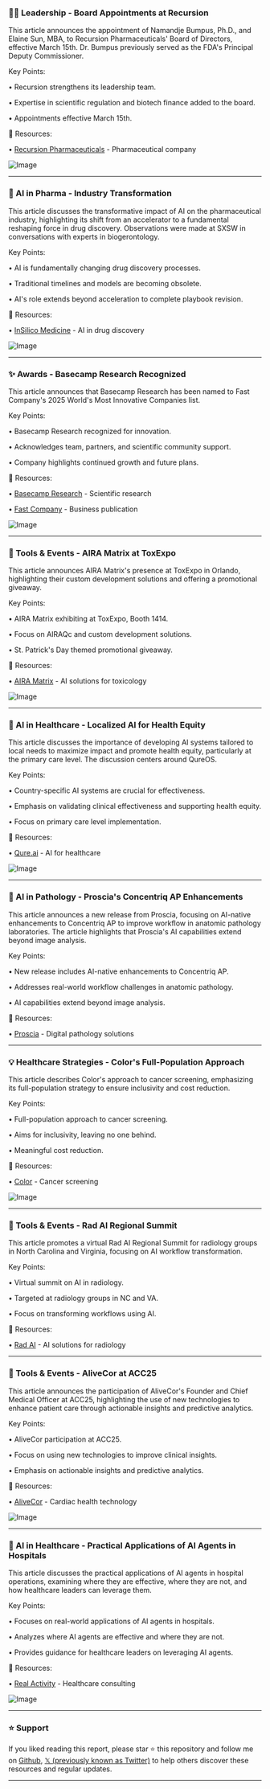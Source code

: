 ### 🧑‍💼 Leadership - Board Appointments at Recursion

This article announces the appointment of Namandje Bumpus, Ph.D., and Elaine Sun, MBA, to Recursion Pharmaceuticals' Board of Directors, effective March 15th.  Dr. Bumpus previously served as the FDA's Principal Deputy Commissioner.

Key Points:

• Recursion strengthens its leadership team.


•  Expertise in scientific regulation and biotech finance added to the board.


•  Appointments effective March 15th.


🔗 Resources:

• [Recursion Pharmaceuticals](https://x.com/RecursionPharma) - Pharmaceutical company


![Image](https://pbs.twimg.com/media/GmUmgzlbAAAaD61?format=jpg&name=small)

---
### 🤖 AI in Pharma - Industry Transformation

This article discusses the transformative impact of AI on the pharmaceutical industry, highlighting its shift from an accelerator to a fundamental reshaping force in drug discovery. Observations were made at SXSW in conversations with experts in biogerontology.

Key Points:

• AI is fundamentally changing drug discovery processes.


• Traditional timelines and models are becoming obsolete.


•  AI's role extends beyond acceleration to complete playbook revision.


🔗 Resources:

• [InSilico Medicine](https://x.com/InSilicoMeds) - AI in drug discovery


![Image](https://pbs.twimg.com/media/GmRiAE9acAA00Gn?format=jpg&name=small)

---
### ✨ Awards - Basecamp Research Recognized

This article announces that Basecamp Research has been named to Fast Company's 2025 World's Most Innovative Companies list.

Key Points:

• Basecamp Research recognized for innovation.


• Acknowledges team, partners, and scientific community support.


•  Company highlights continued growth and future plans.


🔗 Resources:

• [Basecamp Research](https://x.com/Basecamp_Res) - Scientific research


• [Fast Company](https://x.com/FastCompany) - Business publication


![Image](https://pbs.twimg.com/ext_tw_video_thumb/1901955498653474816/pu/img/frIxzXsG8Wa727zO.jpg)

---
### 🚀 Tools & Events - AIRA Matrix at ToxExpo

This article announces AIRA Matrix's presence at ToxExpo in Orlando, highlighting their custom development solutions and offering a promotional giveaway.

Key Points:

• AIRA Matrix exhibiting at ToxExpo, Booth 1414.


•  Focus on AIRAQc and custom development solutions.


•  St. Patrick's Day themed promotional giveaway.


🔗 Resources:

• [AIRA Matrix](https://x.com/airamatrix) - AI solutions for toxicology


![Image](https://pbs.twimg.com/media/GmP0YsSbUAAAWEi?format=jpg&name=small)

---
### 🤖 AI in Healthcare - Localized AI for Health Equity

This article discusses the importance of developing AI systems tailored to local needs to maximize impact and promote health equity, particularly at the primary care level.  The discussion centers around QureOS.

Key Points:

• Country-specific AI systems are crucial for effectiveness.


•  Emphasis on validating clinical effectiveness and supporting health equity.


•  Focus on primary care level implementation.


🔗 Resources:

• [Qure.ai](https://x.com/qure_ai) - AI for healthcare


![Image](https://pbs.twimg.com/ext_tw_video_thumb/1901594035875385344/pu/img/js9h4VcJ16pZWlq1.jpg)

---
### 🤖 AI in Pathology - Proscia's Concentriq AP Enhancements

This article announces a new release from Proscia, focusing on AI-native enhancements to Concentriq AP to improve workflow in anatomic pathology laboratories.  The article highlights that Proscia's AI capabilities extend beyond image analysis.

Key Points:

• New release includes AI-native enhancements to Concentriq AP.


• Addresses real-world workflow challenges in anatomic pathology.


•  AI capabilities extend beyond image analysis.


🔗 Resources:

• [Proscia](https://x.com/Proscia) - Digital pathology solutions


---
### 💡 Healthcare Strategies - Color's Full-Population Approach

This article describes Color's approach to cancer screening, emphasizing its full-population strategy to ensure inclusivity and cost reduction.

Key Points:

• Full-population approach to cancer screening.


•  Aims for inclusivity, leaving no one behind.


•  Meaningful cost reduction.



🔗 Resources:

• [Color](https://x.com/Color) - Cancer screening


![Image](https://pbs.twimg.com/media/Gl7nblrXwAA0dTo?format=jpg&name=small)

---
### 🚀 Tools & Events - Rad AI Regional Summit

This article promotes a virtual Rad AI Regional Summit for radiology groups in North Carolina and Virginia, focusing on AI workflow transformation.

Key Points:

• Virtual summit on AI in radiology.


•  Targeted at radiology groups in NC and VA.


•  Focus on transforming workflows using AI.


🔗 Resources:

• [Rad AI](https://x.com/radai) - AI solutions for radiology


---
### 🚀 Tools & Events - AliveCor at ACC25

This article announces the participation of AliveCor's Founder and Chief Medical Officer at ACC25, highlighting the use of new technologies to enhance patient care through actionable insights and predictive analytics.

Key Points:

• AliveCor participation at ACC25.


•  Focus on using new technologies to improve clinical insights.


•  Emphasis on actionable insights and predictive analytics.


🔗 Resources:

• [AliveCor](https://x.com/AliveCor) - Cardiac health technology


![Image](https://pbs.twimg.com/media/Gl2mtYDb0AAx4HX?format=jpg&name=small)


---
### 🤖 AI in Healthcare - Practical Applications of AI Agents in Hospitals

This article discusses the practical applications of AI agents in hospital operations, examining where they are effective, where they are not, and how healthcare leaders can leverage them.

Key Points:

• Focuses on real-world applications of AI agents in hospitals.


•  Analyzes where AI agents are effective and where they are not.


•  Provides guidance for healthcare leaders on leveraging AI agents.


🔗 Resources:

• [Real Activity](https://x.com/realactivityusa) - Healthcare consulting


![Image](https://pbs.twimg.com/media/GlyPcFOXIAAb60x?format=jpg&name=small)


---

### ⭐️ Support

If you liked reading this report, please star ⭐️ this repository and follow me on [Github](https://github.com/Drix10), [𝕏 (previously known as Twitter)](https://x.com/DRIX_10_) to help others discover these resources and regular updates.

---